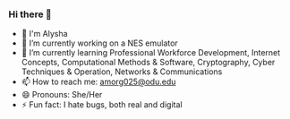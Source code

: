 ### Hi there 👋

- 🚀 I'm Alysha
- 🔭 I’m currently working on a NES emulator
- 🌱 I’m currently learning Professional Workforce Development, Internet Concepts, Computational Methods & Software, Cryptography, Cyber Techniques & Operation, Networks & Communications
- 📫 How to reach me: amorg025@odu.edu
- 😄 Pronouns: She/Her
- ⚡ Fun fact: I hate bugs, both real and digital
